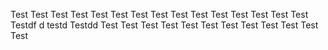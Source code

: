 
Test
Test
Test
Test
Test
Test
Test
Test
Test
Test
Test
Test
Test
Test
Test
Testdf
d
testd
Testdd
Test
Test
Test
Test
Test
Test
Test
Test
Test
Test
Test
Test
